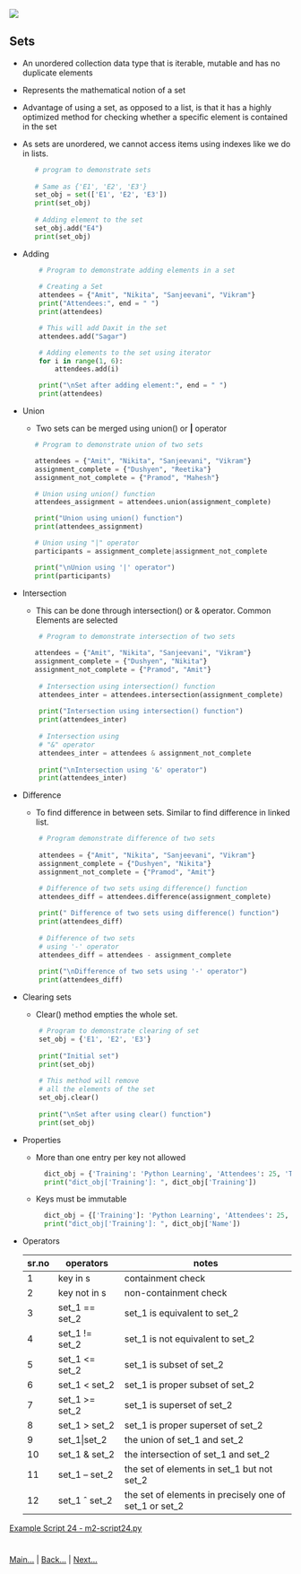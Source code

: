 
![](https://www.python.org/static/img/python-logo.png)

## Sets

 - An unordered collection data type that is iterable, mutable and has no duplicate elements
 - Represents the mathematical notion of a set
 - Advantage of using a set, as opposed to a list, is that it has a highly optimized method for checking whether a 
   specific element is contained in the set
 - As sets are unordered, we cannot access items using indexes like we do in lists. 

     ```python
        # program to demonstrate sets 
        
        # Same as {'E1', 'E2', 'E3'} 
        set_obj = set(['E1', 'E2', 'E3']) 
        print(set_obj) 
        
        # Adding element to the set 
        set_obj.add("E4") 
        print(set_obj) 
     ```

 - Adding

    ```python    
        # Program to demonstrate adding elements in a set 
        
        # Creating a Set 
        attendees = {"Amit", "Nikita", "Sanjeevani", "Vikram"} 
        print("Attendees:", end = " ")
        print(attendees) 

        # This will add Daxit in the set
        attendees.add("Sagar") 

        # Adding elements to the set using iterator 
        for i in range(1, 6):
            attendees.add(i) 

        print("\nSet after adding element:", end = " ") 
        print(attendees) 

    ```
    
 - Union

    - Two sets can be merged using union() or **|** operator

    ```python
       # Program to demonstrate union of two sets 

       attendees = {"Amit", "Nikita", "Sanjeevani", "Vikram"} 
       assignment_complete = {"Dushyen", "Reetika"} 
       assignment_not_complete = {"Pramod", "Mahesh"} 

       # Union using union() function 
       attendees_assignment = attendees.union(assignment_complete) 

       print("Union using union() function") 
       print(attendees_assignment) 

       # Union using "|" operator 
       participants = assignment_complete|assignment_not_complete 

       print("\nUnion using '|' operator") 
       print(participants) 

   ```
 - Intersection

    - This can be done through intersection() or & operator. Common Elements are selected

    ```python
        # Program to demonstrate intersection of two sets 
        
       attendees = {"Amit", "Nikita", "Sanjeevani", "Vikram"} 
       assignment_complete = {"Dushyen", "Nikita"} 
       assignment_not_complete = {"Pramod", "Amit"} 
        
        # Intersection using intersection() function 
        attendees_inter = attendees.intersection(assignment_complete) 
        
        print("Intersection using intersection() function") 
        print(attendees_inter) 
        
        # Intersection using 
        # "&" operator 
        attendees_inter = attendees & assignment_not_complete 
        
        print("\nIntersection using '&' operator") 
        print(attendees_inter) 

    ```
 
 - Difference

    - To find difference in between sets. Similar to find difference in linked list.

    ```python
        # Program demonstrate difference of two sets 
        
        attendees = {"Amit", "Nikita", "Sanjeevani", "Vikram"} 
        assignment_complete = {"Dushyen", "Nikita"} 
        assignment_not_complete = {"Pramod", "Amit"} 

        # Difference of two sets using difference() function 
        attendees_diff = attendees.difference(assignment_complete) 
        
        print(" Difference of two sets using difference() function") 
        print(attendees_diff) 
        
        # Difference of two sets 
        # using '-' operator 
        attendees_diff = attendees - assignment_complete 
        
        print("\nDifference of two sets using '-' operator") 
        print(attendees_diff)
    ```

 - Clearing sets

    - Clear() method empties the whole set.
    
    ```python
        # Program to demonstrate clearing of set 
        set_obj = {'E1', 'E2', 'E3'} 
        
        print("Initial set") 
        print(set_obj) 
        
        # This method will remove 
        # all the elements of the set 
        set_obj.clear() 
        
        print("\nSet after using clear() function") 
        print(set_obj) 

    ```
    
 - Properties
    - More than one entry per key not allowed
    
        ```python        
          dict_obj = {'Training': 'Python Learning', 'Attendees': 25, 'Training': 'Basic Python Learning'}
          print("dict_obj['Training']: ", dict_obj['Training'])
        ```

    - Keys must be immutable

        ```python
          dict_obj = {['Training']: 'Python Learning', 'Attendees': 25, 'Mode': 'virtual'}
          print("dict_obj['Training']: ", dict_obj['Name'])
        ```
    
 - Operators
 
    |sr.no|operators|notes|
    |-----|---------|-----|
    |1|key in s|containment check|
    |2|key not in s|non-containment check|
    |3|set_1 == set_2|set_1 is equivalent to set_2|
    |4|set_1 != set_2|set_1 is not equivalent to set_2|
    |5|set_1 <= set_2|set_1 is subset of set_2|
    |6|set_1 < set_2|set_1 is proper subset of set_2|
    |7|set_1 >= set_2|set_1 is superset of set_2|
    |8|set_1 > set_2|set_1 is proper superset of set_2|
    |9|set_1\|set_2| the union of set_1 and set_2|
    |10|set_1 & set_2|the intersection of set_1 and set_2|
    |11|set_1 – set_2|the set of elements in set_1 but not set_2|
    |12|set_1 ˆ set_2|the set of elements in precisely one of set_1 or set_2|

 [Example Script 24 - m2-script24.py](/Examples/Module-2/m2-script24.py)
#
[Main...](https://github.com/ptoraskar/Python-Learning/blob/master/README.md) | [Back...](/Module-2/4_tuple.md) | [Next...](/Module-2/6_set.md)

